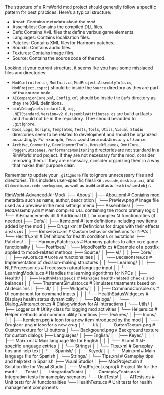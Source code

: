 The structure of a RimWorld mod project should generally follow a specific pattern for best practices. Here's a typical structure:

- About: Contains metadata about the mod.
- Assemblies: Contains the compiled DLL files.
- Defs: Contains XML files that define various game elements.
- Languages: Contains localization files.
- Patches: Contains XML files for Harmony patches.
- Sounds: Contains audio files.
- Textures: Contains image files.
- Source: Contains the source code of the mod.

Looking at your current structure, it seems like you have some misplaced files and directories:

- `ModController.cs`, `ModInit.cs`, `ModProject.AssemblyInfo.cs`, `ModProject.csproj` should be inside the `Source` directory as they are part of the source code.
- `AICompanionCore.xml`, `Config.xml` should be inside the `Defs` directory as they are XML definitions.
- `bin\Debug\netstandard2.0`, `obj`, `.NETStandard,Version=v2.0.AssemblyAttributes.cs` are build artifacts and should not be in the repository. They should be added to `.gitignore`.
- `Docs`, `Logs`, `Scripts`, `Templates`, `Tests`, `Tools`, `Utils`, `Visual Studio` directories seem to be related to development and should be organized accordingly. For example, `Tests` could be a subdirectory of `Source`.
- `Archive`, `Community`, `DevelopmentTools`, `HouseOfLeaves`, `OmniCore`, `PoggerCutscenes`, `PerformanceMonitoring` directories are not standard in a RimWorld mod project. If they are not necessary for the mod, consider removing them. If they are necessary, consider organizing them in a way that makes their purpose clear.

Remember to update your `.gitignore` file to ignore unnecessary files and directories. This includes user-specific files like `.vscode`, `desktop.ini`, and `OldestHouse.code-workspace`, as well as build artifacts like `bin/` and `obj/`.


RimWorld-Advanced-AI-Mod/
├── About/
│   ├── About.xml             # Contains mod metadata such as name, author, description
│   └── Preview.png           # Image file used as a preview in the mod settings menu
├── Assemblies/
│   ├── ModAssembly.dll       # Main compiled DLL containing the mod's primary logic
│   └── AIEnhancements.dll    # Additional DLL for complex AI functionalities (if needed)
├── Defs/
│   ├── Items.xml             # Item definitions including new items added by the mod
│   ├── Drugs.xml             # Definitions for drugs with their effects and uses
│   ├── Behaviors.xml         # Custom behavior definitions for NPCs
│   └── Hediffs.xml           # Definitions for health conditions or mutations
├── Patches/
│   ├── HarmonyPatches.cs     # Harmony patches to alter core game functionality
│   └── Postfixes/
│       └── MoodPostfix.cs    # Example of a postfix applied to mood-related methods
├── Source/
│   ├── AI/
│   │   ├── Core/
│   │   │   ├── AICore.cs     # Core AI functionalities
│   │   │   └── DecisionTree.cs # Implementation of decision-making structures
│   │   └── Learning/
│   │       ├── NLPProcessor.cs # Processes natural language input
│   │       └── LearningModule.cs # Handles the learning algorithms for NPCs
│   ├── Health/
│   │   ├── HealthManager.cs  # Manages health-related checks and balances
│   │   └── TreatmentSimulator.cs # Simulates treatments based on AI decisions
│   ├── UI/
│   │   ├── Widgets/
│   │   │   ├── CommandConsole.cs # UI component for command inputs
│   │   │   └── HealthStatusWidget.cs # Displays health status dynamically
│   │   └── Dialogs/
│   │       └── Dialog_AIInteraction.cs # Dialog window for AI interactions
│   └── Utils/
│       ├── Logger.cs         # Utility class for logging mod activities
│       └── Helpers.cs        # Helper methods and common utility functions
├── Textures/
│   ├── Icons/
│   │   ├── ItemIcon.png      # Icon for a new item introduced by the mod
│   │   └── DrugIcon.png      # Icon for a new drug
│   └── UI/
│       ├── ButtonTexture.png # Custom texture for UI buttons
│       └── Background.png    # Background texture for custom dialogs
├── Languages/
│   ├── English/
│   │   ├── Keyed/
│   │   │   ├── Main.xml      # Main language file for English
│   │   │   └── AI.xml        # AI-specific language entries
│   │   └── Strings/
│   │       └── Tips.xml      # Gameplay tips and help text
│   └── Spanish/
│       ├── Keyed/
│       │   └── Main.xml      # Main language file for Spanish
│       └── Strings/
│           └── Tips.xml      # Gameplay tips and help text in Spanish
├── Visual Studio/
│   ├── ModProject.sln        # Solution file for Visual Studio
│   └── ModProject.csproj     # Project file for the mod
└── Tests/
    ├── IntegrationTests/
    │   └── GameplayTests.cs  # Integration tests for gameplay scenarios
    └── UnitTests/
        ├── AITests.cs        # Unit tests for AI functionalities
        └── HealthTests.cs    # Unit tests for health management components
